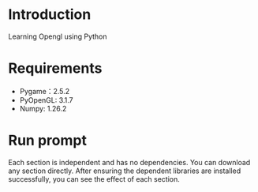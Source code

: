 # Introduction
Learning Opengl using Python

# Requirements
- Pygame：2.5.2
- PyOpenGL: 3.1.7
- Numpy: 1.26.2

# Run prompt
Each section is independent and has no dependencies. You can download any section directly. After ensuring the dependent libraries are installed successfully, you can see the effect of each section.
